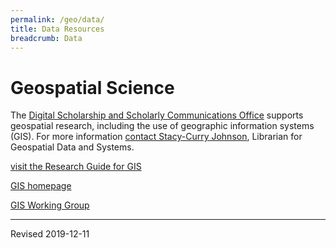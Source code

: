 ```yaml
---
permalink: /geo/data/
title: Data Resources
breadcrumb: Data
---
```


# Geospatial Science

The [Digital Scholarship and Scholarly Communications Office](https://www.library.vanderbilt.edu/scholarly/) supports geospatial research, including the use of geographic information systems (GIS).  For more information [contact Stacy-Curry Johnson](mailto:stacy.e.curry@vanderbilt.edu), Librarian for Geospatial Data and Systems.

[visit the Research Guide for GIS](http://researchguides.library.vanderbilt.edu/content.php?pid=45375&sid=3244601)

[GIS homepage](gis/)

[GIS Working Group](https://sites.google.com/view/vugis/home)


----
Revised 2019-12-11